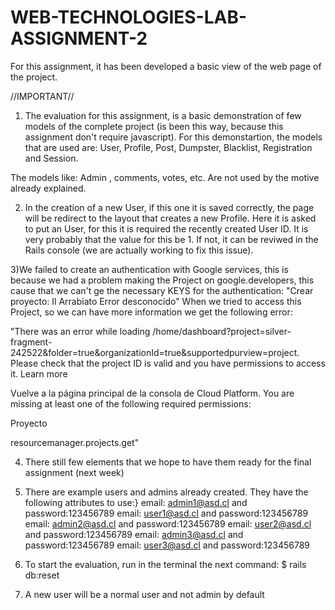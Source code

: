 # WEB-TECHNOLOGIES-LAB-ASSIGNMENT-2

For this assignment, it has been developed a basic view of the web page of the project. 

//IMPORTANT//

1) The evaluation for this assignment, is a basic demonstration of few models of the complete project (is been this way, because this assignment don't require javascript). For this demonstartion, the models that are used are: User, Profile, Post, Dumpster, Blacklist, Registration and Session. 

The models like: Admin , comments, votes, etc. Are not used by the motive already explained. 

2) In the creation of a new User, if this one it is saved correctly, the page will be redirect to the layout that creates a new Profile. Here it is asked to put an User, for this it is required the recently created User ID. It is very probably that the value for this be 1. If not, it can be reviwed in the Rails console (we are actually working to fix this issue).

3)We failed to create an authentication with Google services, this is because we had a problem making the Project on google.developers, this cause that we can't ge the necessary KEYS for the authentication:
"Crear proyecto: Il Arrabiato
Error desconocido"
When we tried to access this Project, so we can have more information we get the following error:
 
"There was an error while loading /home/dashboard?project=silver-fragment-242522&folder=true&organizationId=true&supportedpurview=project. Please check that the project ID is valid and you have permissions to access it. Learn more

Vuelve a la página principal de la consola de Cloud Platform.
You are missing at least one of the following required permissions:

Proyecto

resourcemanager.projects.get"

4) There still few elements that we hope to have them ready for the final assignment (next week)

5) There are example users and admins already created. They have the following attributes to use:}
        email: admin1@asd.cl and password:123456789
        email: user1@asd.cl  and password:123456789
        email: admin2@asd.cl and password:123456789
        email: user2@asd.cl  and password:123456789
        email: admin3@asd.cl and password:123456789
        email: user3@asd.cl  and password:123456789
        
7) To start the evaluation, run in the terminal the next command:
            $ rails db:reset 
            
8) A new user will be a normal user and not admin by default